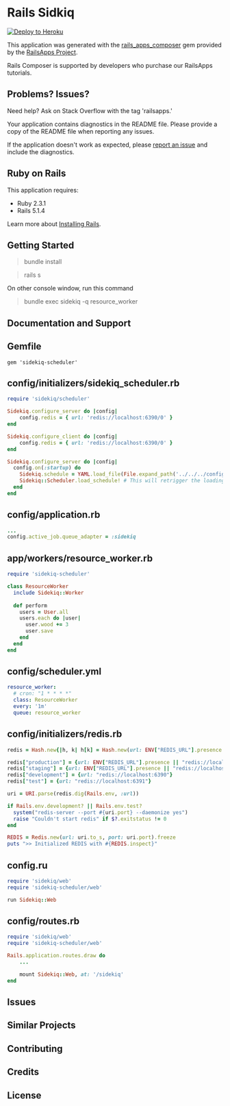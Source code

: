 Rails Sidkiq
================

[![Deploy to Heroku](https://www.herokucdn.com/deploy/button.png)](https://heroku.com/deploy)

This application was generated with the [rails_apps_composer](https://github.com/RailsApps/rails_apps_composer) gem
provided by the [RailsApps Project](http://railsapps.github.io/).

Rails Composer is supported by developers who purchase our RailsApps tutorials.

Problems? Issues?
-----------

Need help? Ask on Stack Overflow with the tag 'railsapps.'

Your application contains diagnostics in the README file. Please provide a copy of the README file when reporting any issues.

If the application doesn't work as expected, please [report an issue](https://github.com/RailsApps/rails_apps_composer/issues)
and include the diagnostics.

Ruby on Rails
-------------

This application requires:

- Ruby 2.3.1
- Rails 5.1.4

Learn more about [Installing Rails](http://railsapps.github.io/installing-rails.html).

Getting Started
---------------
> bundle install

> rails s

On other console window, run this command

> bundle exec sidekiq -q resource_worker


Documentation and Support
-------------------------

## Gemfile
``` shell
gem 'sidekiq-scheduler'
```

## config/initializers/sidekiq_scheduler.rb
``` ruby
require 'sidekiq/scheduler'

Sidekiq.configure_server do |config| 
	config.redis = { url: 'redis://localhost:6390/0' } 
end

Sidekiq.configure_client do |config| 
	config.redis = { url: 'redis://localhost:6390/0' }
end

Sidekiq.configure_server do |config|
  config.on(:startup) do
    Sidekiq.schedule = YAML.load_file(File.expand_path('../../../config/scheduler.yml',__FILE__))
    Sidekiq::Scheduler.load_schedule! # This will retrigger the loading stage 
  end
end
```

## config/application.rb
``` ruby
...
config.active_job.queue_adapter = :sidekiq
```

## app/workers/resource_worker.rb
``` ruby
require 'sidekiq-scheduler'

class ResourceWorker
  include Sidekiq::Worker
  
  def perform
    users = User.all
    users.each do |user|
      user.wood += 3
      user.save
    end
  end
end
```

## config/scheduler.yml
``` yaml
resource_worker:
  # cron: "1 * * * *"
  class: ResourceWorker
  every: '1m'
  queue: resource_worker
```

## config/initializers/redis.rb
``` ruby
redis = Hash.new{|h, k| h[k] = Hash.new(url: ENV["REDIS_URL"].presence || "redis://localhost:6379")}

redis["production"] = {url: ENV["REDIS_URL"].presence || "redis://localhost:6390"}
redis["staging"] = {url: ENV["REDIS_URL"].presence || "redis://localhost:6390"}
redis["development"] = {url: "redis://localhost:6390"}
redis["test"] = {url: "redis://localhost:6391"}

uri = URI.parse(redis.dig(Rails.env, :url))

if Rails.env.development? || Rails.env.test?
  system("redis-server --port #{uri.port} --daemonize yes")
  raise "Couldn't start redis" if $?.exitstatus != 0
end

REDIS = Redis.new(url: uri.to_s, port: uri.port).freeze
puts ">> Initialized REDIS with #{REDIS.inspect}"
```

## config.ru
``` ruby
require 'sidekiq/web'
require 'sidekiq-scheduler/web'

run Sidekiq::Web
```

## config/routes.rb
``` ruby
require 'sidekiq/web'
require 'sidekiq-scheduler/web'

Rails.application.routes.draw do
	...

	mount Sidekiq::Web, at: '/sidekiq'
end
```

Issues
-------------

Similar Projects
----------------

Contributing
------------

Credits
-------

License
-------
